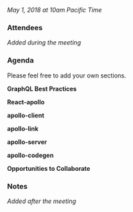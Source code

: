 *May 1, 2018 at 10am Pacific Time*

### Attendees
*Added during the meeting*

### Agenda

Please feel free to add your own sections.

**GraphQL Best Practices**

**React-apollo**

**apollo-client**

**apollo-link**

**apollo-server**

**apollo-codegen**

**Opportunities to Collaborate**

### Notes
*Added after the meeting*
